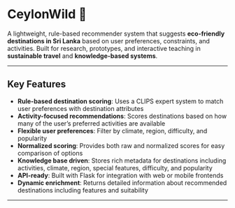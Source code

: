 # CeylonWild 🌱

A lightweight, rule-based recommender system that suggests **eco-friendly destinations in Sri Lanka** based on user preferences, constraints, and activities. Built for research, prototypes, and interactive teaching in **sustainable travel** and **knowledge-based systems**.

---

## Key Features

- **Rule-based destination scoring**: Uses a CLIPS expert system to match user preferences with destination attributes  
- **Activity-focused recommendations**: Scores destinations based on how many of the user’s preferred activities are available  
- **Flexible user preferences**: Filter by climate, region, difficulty, and popularity  
- **Normalized scoring**: Provides both raw and normalized scores for easy comparison of options  
- **Knowledge base driven**: Stores rich metadata for destinations including activities, climate, region, special features, difficulty, and popularity  
- **API-ready**: Built with Flask for integration with web or mobile frontends  
- **Dynamic enrichment**: Returns detailed information about recommended destinations including features and suitability  

---
